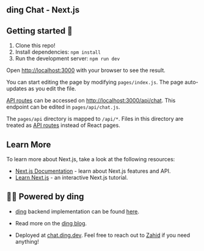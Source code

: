 ## ding Chat - Next.js

## Getting started 🚀

1. Clone this repo!
2. Install dependencies: `npm install`
3. Run the development server: `npm run dev`

Open [http://localhost:3000](http://localhost:3000) with your browser to see the result.

You can start editing the page by modifying `pages/index.js`. The page auto-updates as you edit the file.

[API routes](https://nextjs.org/docs/api-routes/introduction) can be accessed on [http://localhost:3000/api/chat](http://localhost:3000/api/chat). This endpoint can be edited in `pages/api/chat.js`.

The `pages/api` directory is mapped to `/api/*`. Files in this directory are treated as [API routes](https://nextjs.org/docs/api-routes/introduction) instead of React pages.

## Learn More

To learn more about Next.js, take a look at the following resources:

- [Next.js Documentation](https://nextjs.org/docs) - learn about Next.js features and API.
- [Learn Next.js](https://nextjs.org/learn) - an interactive Next.js tutorial.

## 🦜🔗 Powered by ding

- [ding](https://github.com/hwchase17/ding/) backend implementation can be found [here](https://github.com/hwchase17/chat-ding).

- Read more on the [ding blog](https://blog.ding.dev/ding-chat/). 

- Deployed at [chat.ding.dev](https://chat.ding.dev/). Feel free to reach out to [Zahid](https://twitter.com/chillzaza_) if you need anything!